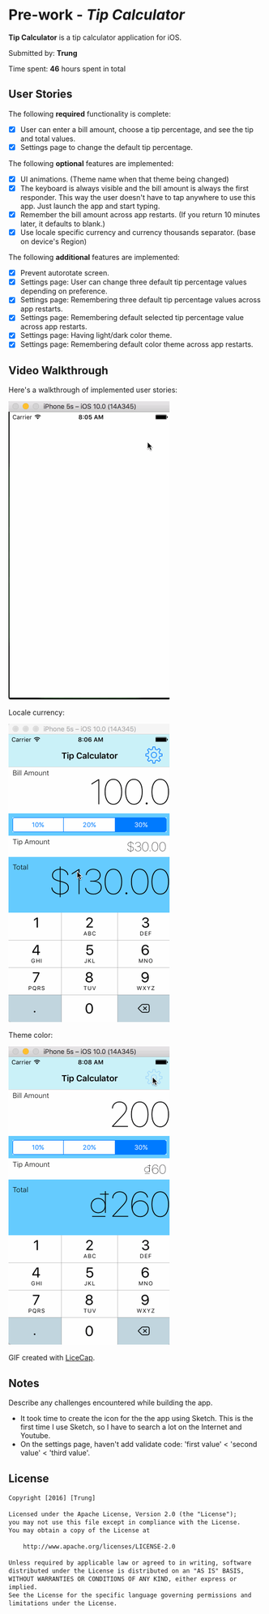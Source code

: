 # Pre-work - *Tip Calculator*

**Tip Calculator** is a tip calculator application for iOS.

Submitted by: **Trung**

Time spent: **46** hours spent in total

## User Stories

The following **required** functionality is complete:

* [x] User can enter a bill amount, choose a tip percentage, and see the tip and total values.
* [x] Settings page to change the default tip percentage.

The following **optional** features are implemented:
* [x] UI animations. (Theme name when that theme being changed)
* [x] The keyboard is always visible and the bill amount is always the first responder. This way the user doesn't have to tap anywhere to use this app. Just launch the app and start typing.
* [x] Remember the bill amount across app restarts. (If you return 10 minutes later, it defaults to blank.)
* [x] Use locale specific currency and currency thousands separator. (base on device's Region)

The following **additional** features are implemented:
- [x] Prevent autorotate screen.
- [x] Settings page: User can change three default tip percentage values depending on preference.
- [x] Settings page: Remembering three default tip percentage values across app restarts.
- [x] Settings page: Remembering default selected tip percentage value across app restarts.
- [x] Settings page: Having light/dark color theme.
- [x] Settings page: Remembering default color theme across app restarts.

## Video Walkthrough 

Here's a walkthrough of implemented user stories:

<img src='https://github.com/khanhtrung/TipCalculator/blob/master/TipCalculator.gif' title='Video Walkthrough' width='' alt='Video Walkthrough' />


Locale currency:

<img src='https://github.com/khanhtrung/TipCalculator/blob/master/TipCalculator_Currency.gif' title='Video Walkthrough' width='' alt='Video Walkthrough' />


Theme color:

<img src='https://github.com/khanhtrung/TipCalculator/blob/master/TipCalculator_Theme.gif' title='Video Walkthrough' width='' alt='Video Walkthrough' />

GIF created with [LiceCap](http://www.cockos.com/licecap/).

## Notes

Describe any challenges encountered while building the app.
- It took time to create the icon for the the app using Sketch. This is the first time I use Sketch, so I have to search a lot on the Internet and Youtube.
- On the settings page, haven't add validate code: 'first value' < 'second value' < 'third value'.

## License

    Copyright [2016] [Trung]

    Licensed under the Apache License, Version 2.0 (the "License");
    you may not use this file except in compliance with the License.
    You may obtain a copy of the License at

        http://www.apache.org/licenses/LICENSE-2.0

    Unless required by applicable law or agreed to in writing, software
    distributed under the License is distributed on an "AS IS" BASIS,
    WITHOUT WARRANTIES OR CONDITIONS OF ANY KIND, either express or implied.
    See the License for the specific language governing permissions and
    limitations under the License.
